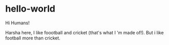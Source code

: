 # hello-world

Hi Humans!

Harsha here, I like foootball and cricket (that's what I 'm made of!).
But i like football more than cricket.
